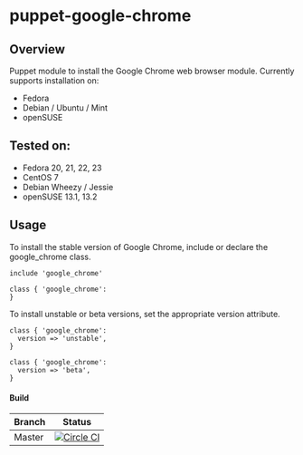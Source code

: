 # puppet-google-chrome

## Overview

Puppet module to install the Google Chrome web browser module. Currently supports installation on:

* Fedora
* Debian / Ubuntu / Mint
* openSUSE

## Tested on:

* Fedora 20, 21, 22, 23
* CentOS 7
* Debian Wheezy / Jessie
* openSUSE 13.1, 13.2

## Usage

To install the stable version of Google Chrome, include or declare the google_chrome class.

```puppet
include 'google_chrome'
```

```puppet
class { 'google_chrome':
}
```

To install unstable or beta versions, set the appropriate version attribute.

```puppet
class { 'google_chrome':
  version => 'unstable',
}
```

```puppet
class { 'google_chrome':
  version => 'beta',
}
```

#### Build

Branch | Status |
---------|---------
Master | [![Circle CI](https://circleci.com/gh/jamesnetherton/puppet-google-chrome/tree/master.svg?style=svg)](https://circleci.com/gh/jamesnetherton/puppet-google-chrome/tree/master)
